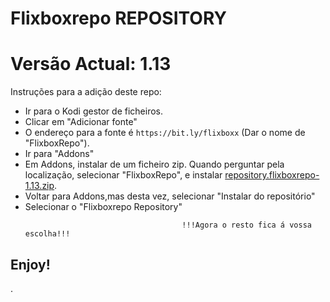 # Flixboxrepo REPOSITORY
# Versão Actual: 1.13

Instruções para a adição deste repo:


<p align="left">
  <ul>
    <li>Ir para o Kodi gestor de ficheiros.</li>
    <li>Clicar em "Adicionar fonte"</li>
    <li>O endereço para a fonte é <code>https://bit.ly/flixboxx</code> (Dar o nome de "FlixboxRepo").</li>
    <li>Ir para "Addons"</li>
    <li>Em Addons, instalar de um ficheiro zip. Quando perguntar pela localização, selecionar "FlixboxRepo", e instalar <a href="repository.flixboxrepo-1.13.zip">repository.flixboxrepo-1.13.zip</a>.</li>
    <li>Voltar para Addons,mas desta vez, selecionar "Instalar do repositório"</li>
    <li>Selecionar o "Flixboxrepo Repository"</li>
    
                                       !!!Agora o resto fica á vossa escolha!!!
  </ul>
</p>

## Enjoy!

.
